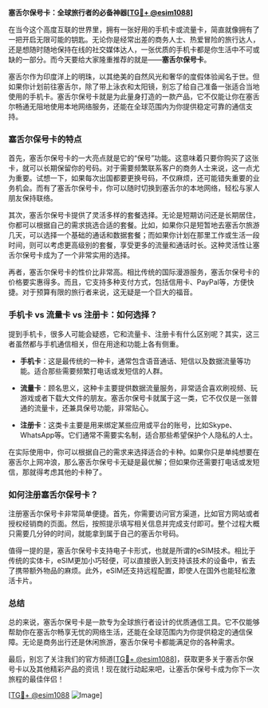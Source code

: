**塞舌尔保号卡：全球旅行者的必备神器[[TG💪+ @esim1088](https://t.me/s/esim1088)]**

在当今这个高度互联的世界里，拥有一张好用的手机卡或流量卡，简直就像拥有了一把开启无限可能的钥匙。无论你是经常出差的商务人士、热爱冒险的旅行达人，还是想随时随地保持在线的社交媒体达人，一张优质的手机卡都是你生活中不可或缺的一部分。而今天要给大家隆重推荐的就是——**塞舌尔保号卡**。

塞舌尔作为印度洋上的明珠，以其绝美的自然风光和奢华的度假体验闻名于世。但如果你计划前往塞舌尔，除了带上泳衣和太阳镜，别忘了给自己准备一张适合当地使用的手机卡。塞舌尔保号卡就是为此量身打造的一款产品，它不仅能让你在塞舌尔畅通无阻地使用本地网络服务，还能在全球范围内为你提供稳定可靠的通信支持。

### 塞舌尔保号卡的特点

首先，塞舌尔保号卡的一大亮点就是它的“保号”功能。这意味着只要你购买了这张卡，就可以长期保留你的号码。对于需要频繁联系客户的商务人士来说，这一点尤为重要。试想一下，如果每次出国都要更换号码，不仅麻烦，还可能错失重要的业务机会。而有了塞舌尔保号卡，你可以随时切换到塞舌尔的本地网络，轻松与家人朋友保持联络。

其次，塞舌尔保号卡提供了灵活多样的套餐选择。无论是短期访问还是长期居住，你都可以根据自己的需求挑选合适的套餐。比如，如果你只是短暂地去塞舌尔旅游几天，可以选择一个基础的通话和数据套餐；而如果你计划在那里工作或生活一段时间，则可以考虑更高级别的套餐，享受更多的流量和通话时长。这种灵活性让塞舌尔保号卡成为了一个非常实用的选择。

再者，塞舌尔保号卡的性价比非常高。相比传统的国际漫游服务，塞舌尔保号卡的价格要实惠得多。而且，它支持多种支付方式，包括信用卡、PayPal等，方便快捷。对于预算有限的旅行者来说，这无疑是一个巨大的福音。

### 手机卡 vs 流量卡 vs 注册卡：如何选择？

提到手机卡，很多人可能会疑惑，它和流量卡、注册卡有什么区别呢？其实，这三者虽然都与手机通信相关，但在用途和功能上各有侧重。

- **手机卡**：这是最传统的一种卡，通常包含语音通话、短信以及数据流量等功能。适合那些需要频繁打电话或发短信的人群。
  
- **流量卡**：顾名思义，这种卡主要提供数据流量服务，非常适合喜欢刷视频、玩游戏或者下载大文件的朋友。塞舌尔保号卡就属于这一类，它不仅仅是一张普通的流量卡，还兼具保号功能，非常贴心。

- **注册卡**：这类卡主要是用来绑定某些应用或平台的账号，比如Skype、WhatsApp等。它们通常不需要实名制，适合那些希望保护个人隐私的人士。

在实际使用中，你可以根据自己的需求来选择适合的卡种。如果你只是单纯想要在塞舌尔上网冲浪，那么塞舌尔保号卡无疑是最优解；但如果你还需要打电话或发短信，那就得考虑其他的卡种了。

### 如何注册塞舌尔保号卡？

注册塞舌尔保号卡非常简单便捷。首先，你需要访问官方渠道，比如官方网站或者授权经销商的页面。然后，按照提示填写相关信息并完成支付即可。整个过程大概只需要几分钟的时间，就能拿到属于自己的塞舌尔号码。

值得一提的是，塞舌尔保号卡支持电子卡形式，也就是所谓的eSIM技术。相比于传统的实体卡，eSIM更加小巧轻便，可以直接嵌入到支持该技术的设备中，省去了携带额外物品的麻烦。此外，eSIM还支持远程配置，即使人在国外也能轻松激活卡片。

### 总结

总的来说，塞舌尔保号卡是一款专为全球旅行者设计的优质通信工具。它不仅能够帮助你在塞舌尔畅享无忧的网络生活，还能在全球范围内为你提供稳定的通信保障。无论是商务出行还是休闲旅游，塞舌尔保号卡都能满足你的各种需求。

最后，别忘了关注我们的官方频道[[TG💪+ @esim1088](https://t.me/s/esim1088)]，获取更多关于塞舌尔保号卡以及其他精彩产品的资讯！现在就行动起来吧，让塞舌尔保号卡成为你下一次旅程的最佳伴侣！

[[TG💪+ @esim1088](https://t.me/s/esim1088) ![Image](https://i.postimg.cc/4NQfJmqS/Snipaste-2025-05-13-00-14-12.png)]